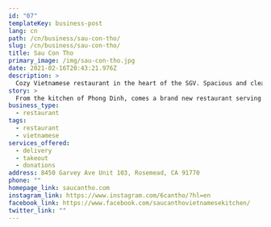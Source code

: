 ```yaml
---
id: "07"
templateKey: business-post
lang: cn
path: /cn/business/sau-con-tho/
slug: /cn/business/sau-con-tho/
title: Sau Con Tho
primary_image: /img/sau-con-tho.jpg
date: 2021-02-16T20:43:21.976Z
description: >
  Cozy Vietnamese restaurant in the heart of the SGV. Spacious and clean, traditional yet contemporary. A perfect destination to host your next gathering.  We pride ourselves on our exquisite food and excellent service.
story: >
  From the kitchen of Phong Dinh, comes a brand new restaurant serving all your favorite dishes. We are the home of the Original Famous Baked Fish, Hot Pots, Family Dinners and other exotic Southern Vietnam entrees.
business_type:
  - restaurant
tags:
  - restaurant
  - vietnamese
services_offered:
  - delivery
  - takeout
  - donations
address: 8450 Garvey Ave Unit 103, Rosemead, CA 91770
phone: ""
homepage_link: saucantho.com
instagram_link: https://www.instagram.com/6cantho/?hl=en
facebook_link: https://www.facebook.com/saucanthovietnamesekitchen/
twitter_link: ""
---
```

